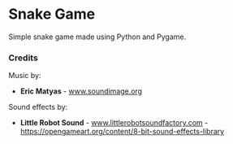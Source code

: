 # Snake Game

Simple snake game made using Python and Pygame.

### Credits

Music by:
* **Eric Matyas** - www.soundimage.org

Sound effects by:
* **Little Robot Sound** - www.littlerobotsoundfactory.com - https://opengameart.org/content/8-bit-sound-effects-library

